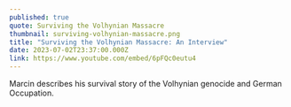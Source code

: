 ```yaml
---
published: true
quote: Surviving the Volhynian Massacre
thumbnail: surviving-volhynian-massacre.png
title: "Surviving the Volhynian Massacre: An Interview"
date: 2023-07-02T23:37:00.000Z
link: https://www.youtube.com/embed/6pFQc0eutu4
---
```

Marcin describes his survival story of the Volhynian genocide and German Occupation.
